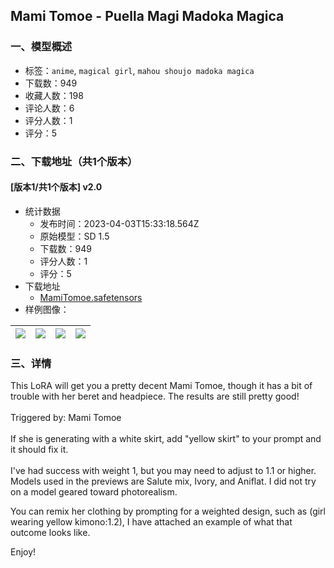 ## Mami Tomoe - Puella Magi Madoka Magica
### 一、模型概述

- 标签：`anime`, `magical girl`, `mahou shoujo madoka magica`
- 下载数：949
- 收藏人数：198
- 评论人数：6
- 评分人数：1
- 评分：5

### 二、下载地址（共1个版本）

#### [版本1/共1个版本] v2.0

- 统计数据
  - 发布时间：2023-04-03T15:33:18.564Z
  - 原始模型：SD 1.5
  - 下载数：949
  - 评分人数：1
  - 评分：5
- 下载地址
  - [MamiTomoe.safetensors](https://civitai.com/api/download/models/30457)
- 样例图像：

| <img src="https://image.civitai.com/xG1nkqKTMzGDvpLrqFT7WA/b0a80fa1-131b-41ce-66a8-e64139af5e00/width=450/345876.jpeg" /> | <img src="https://image.civitai.com/xG1nkqKTMzGDvpLrqFT7WA/39c60ada-745f-4af3-cb33-cd32223cc200/width=450/364574.jpeg" /> | <img src="https://image.civitai.com/xG1nkqKTMzGDvpLrqFT7WA/a2d673b3-9325-447d-7d90-976a017a3700/width=450/393964.jpeg" /> | <img src="https://image.civitai.com/xG1nkqKTMzGDvpLrqFT7WA/829fcbfe-29fb-4dc2-4b1e-8dbf5d790c00/width=450/345880.jpeg" /> |
| ---- | ---- | ---- | ---- |


### 三、详情
<p>This LoRA will get you a pretty decent Mami Tomoe, though it has a bit of trouble with her beret and headpiece. The results are still pretty good! <br /><br />Triggered by: Mami Tomoe <br /><br />If she is generating with a white skirt, add "yellow skirt" to your prompt and it should fix it. <br /><br />I've had success with weight 1, but you may need to adjust to 1.1 or higher.<br />Models used in the previews are Salute mix, Ivory, and Aniflat. I did not try on a model geared toward photorealism.</p><p>You can remix her clothing by prompting for a weighted design, such as (girl wearing yellow kimono:1.2), I have attached an example of what that outcome looks like.</p><p></p><p>Enjoy!</p>